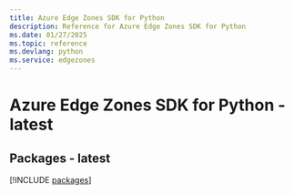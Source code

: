 ```yaml
---
title: Azure Edge Zones SDK for Python
description: Reference for Azure Edge Zones SDK for Python
ms.date: 01/27/2025
ms.topic: reference
ms.devlang: python
ms.service: edgezones
---
```

# Azure Edge Zones SDK for Python - latest
## Packages - latest
[!INCLUDE [packages](edge-zones-index.md)]
